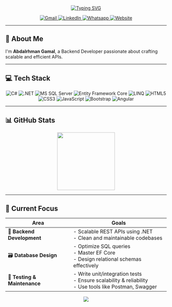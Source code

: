 <div align="center">
<a href="https://git.io/typing-svg"><img src="https://readme-typing-svg.herokuapp.com?font=Fira+Code&weight=500&size=22&duration=4000&pause=500&center=true&width=435&lines=Hi+there%2C+I'm+Abdalrhman+Gamal;Backend+Developer" alt="Typing SVG" /></a>
<p>
  <a href="mailto:abdalrhmangamal.dev@gmail.com">
    <img src="https://img.shields.io/badge/Gmail-D14836?style=for-the-badge&logo=gmail&logoColor=white" alt="Gmail"/>
  </a>
  <a href="https://www.linkedin.com/in/abdalrhman-gamal/">
    <img src="https://img.shields.io/badge/LinkedIn-0077B5?style=for-the-badge&logo=linkedin&logoColor=white" alt="LinkedIn"/>
  </a>
  <a href="https://api.whatsapp.com/send/?phone=201040313631">
    <img src="https://img.shields.io/badge/Whatsapp-25D366?style=for-the-badge&logo=whatsapp&logoColor=white" alt="Whatsapp"/>
  </a>
  <a href="https://abdalrhman80.github.io/My-Portfolio/">
    <img src="https://img.shields.io/badge/Website-000000?style=for-the-badge&logo=About.me&logoColor=white" alt="Website"/>
  </a>
</p>

</div>

---

## 🚀 About Me

I'm **Abdalrhman Gamal**, a Backend Developer passionate about crafting scalable and efficient APIs.

---

## 💻 Tech Stack

<div align="center">

![C#](https://img.shields.io/badge/C%23-9d4a93?style=for-the-badge&logo=c-sharp&logoColor=white)
![.NET](https://img.shields.io/badge/.NET-512bd4?style=for-the-badge&logo=dotnet&logoColor=white)
![MS SQL Server](https://img.shields.io/badge/SQL%20Server-CC2927?style=for-the-badge&logo=microsoftsqlserver&logoColor=white)
![Entity Framework Core](https://img.shields.io/badge/EF_Core-8e2c9d?style=for-the-badge&logo=efcore&logoColor=white)
![LINQ](https://img.shields.io/badge/LINQ-239120?style=for-the-badge&logo=link&logoColor=white)
![HTML5](https://img.shields.io/badge/HTML5-E34F26?style=for-the-badge&logo=html5&logoColor=white)
![CSS3](https://img.shields.io/badge/CSS3-1572B6?style=for-the-badge&logo=css3&logoColor=white)
![JavaScript](https://img.shields.io/badge/JavaScript-F7DF1E?style=for-the-badge&logo=javascript&logoColor=black)
![Bootstrap](https://img.shields.io/badge/Bootstrap-563D7C?style=for-the-badge&logo=bootstrap&logoColor=white)
![Angular](https://img.shields.io/badge/Angular-DD0031?style=for-the-badge&logo=angular&logoColor=white)

</div>

---

## 📊 GitHub Stats

<div align="center">
  <img height="180em" src="https://github-readme-stats.vercel.app/api/top-langs/?username=abdalrhman80&layout=compact&theme=tokyonight&hide_border=true" />
</div>

---

## 🎯 Current Focus

<div align="center">

| Area | Goals |
|------|-------|
| 🧱 **Backend Development** | - Scalable REST APIs using .NET<br>- Clean and maintainable codebases |
| 🗃️ **Database Design** | - Optimize SQL queries<br>- Master EF Core<br>- Design relational schemas effectively |
| 🧪 **Testing & Maintenance** | - Write unit/integration tests<br>- Ensure scalability & reliability<br>- Use tools like Postman, Swagger |

</div>

<div align="center">
  <img src="https://capsule-render.vercel.app/api?type=waving&height=100&color=gradient&section=footer&reversal=true" />
</div>
